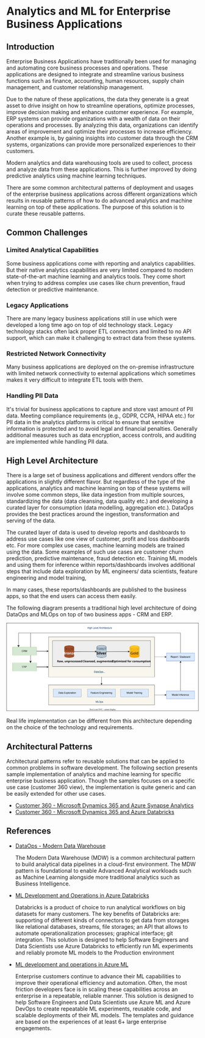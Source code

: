 # Analytics and ML for Enterprise Business Applications

## Introduction

Enterprise Business Applications have traditionally been used for managing and automating core business processes and operations. These applications are designed to integrate and streamline various business functions such as finance, accounting, human resources, supply chain management, and customer relationship management.

Due to the nature of these applications, the data they generate is a great asset to drive insight on how to streamline operations, optimize processes, improve decision making and enhance customer experience. For example, ERP systems can provide organizations with a wealth of data on their operations and processes. By analyzing this data, organizations can identify areas of improvement and optimize their processes to increase efficiency. Another example is, by gaining insights into customer data through the CRM systems, organizations can provide more personalized experiences to their customers.

Modern analytics and data warehousing tools are used to collect, process and analyze data from these applications. This is further improved by doing predictive analytics using machine learning techniques.

There are some common architectural patterns of deployment and usages of the enterprise business applications across different organizations which results in reusable patterns of how to do advanced analytics and machine learning on top of these applications. The purpose of this solution is to curate these reusable patterns.

## Common Challenges

### Limited Analytical Capabilities

Some business applications come with reporting and analytics capabilities. But their native analytics capabilities are very limited compared to modern state-of-the-art machine learning and analytics tools. They come short when trying to address complex use cases like churn prevention, fraud detection or predictive maintenance.

### Legacy Applications

There are many legacy business applications still in use which were developed a long time ago on top of old technology stack. Legacy technology stacks often lack proper ETL connectors and limited to no API support, which can make it challenging to extract data from these systems.

### Restricted Network Connectivity

Many business applications are deployed on the on-premise infrastructure with limited network connectivity to external applications which sometimes makes it very difficult to integrate ETL tools with them.

### Handling PII Data

It's trivial for business applications to capture and store vast amount of PII data. Meeting compliance requirements (e.g., GDPR, CCPA, HIPAA etc.) for PII data in the analytics platforms is critical to ensure that sensitive information is protected and to avoid legal and financial penalties. Generally additional measures such as data encryption, access controls, and auditing are implemented while handling PII data.

## High Level Architecture

There is a large set of business applications and different vendors offer the applications in slightly different flavor. But regardless of the type of the applications, analytics and machine learning on top of these systems will involve some common steps, like data ingestion from multiple sources, standardizing the data (data cleansing, data quality etc.) and developing a curated layer for consumption (data modelling, aggregation etc.). DataOps provides the best practices around the ingestion, transformation and serving of the data.

The curated layer of data is used to develop reports and dashboards to address use cases like one view of customer, profit and loss dashboards etc. For more complex use cases, machine learning models are trained using the data. Some examples of such use cases are customer churn prediction, predictive maintenance, fraud detection etc. Training ML models and using them for inference within reports/dashboards involves additional steps that include data exploration by ML engineers/ data scientists, feature engineering and model training,

In many cases, these reports/dashboards are published to the business apps, so that the end users can access them easily.

The following diagram presents a traditional high level architecture of doing DataOps and MLOps on top of two business apps - CRM and ERP.

![Business App Analytics](./images/business-app-analytics.drawio.svg)

Real life implementation can be different from this architecture depending on the choice of the technology and requirements.

## Architectural Patterns

Architectural patterns refer to reusable solutions that can be applied to common problems in software development. The following section presents sample implementation of analytics and machine learning for specific enterprise business application. Though the samples focuses on a specific use case (customer 360 view), the implementation is quite generic and can be easily extended for other use cases.

- [Customer 360 - Microsoft Dynamics 365 and Azure Synapse Analytics](./customer360-d365-synapse.md)
- [Customer 360 - Microsoft Dynamics 365 and Azure Databricks](./customer360-d365-databricks.md)

## References

- [DataOps - Modern Data Warehouse](https://www.ms-playbook.com/code-with-dataops/solutions/modern-data-warehouse/)

  The Modern Data Warehouse (MDW) is a common architectural pattern to build analytical data pipelines in a cloud-first environment. The MDW pattern is foundational to enable Advanced Analytical workloads such as Machine Learning alongside more traditional analytics such as Business Intelligence.
- [ML Development and Operations in Azure Databricks](https://www.ms-playbook.com/code-with-mlops/solutions/mlops-in-databricks/)

  Databricks is a product of choice to run analytical workflows on big datasets for many customers. The key benefits of Databricks are: supporting of different kinds of connectors to get data from storages like relational databases, streams, file storages; an API that allows to automate operationalization processes; graphical interface; git integration. This solution is designed to help Software Engineers and Data Scientists use Azure Databricks to efficiently run ML experiments and reliably promote ML models to the Production environment

- [ML development and operations in Azure ML](https://www.ms-playbook.com/code-with-mlops/solutions/mlops-in-azureml/)

  Enterprise customers continue to advance their ML capabilities to improve their operational efficiency and automation. Often, the most friction developers face is in scaling these capabilities across an enterprise in a repeatable, reliable manner. This solution is designed to help Software Engineers and Data Scientists use Azure ML and Azure DevOps to create repeatable ML experiments, reusable code, and scalable deployments of their ML models. The templates and guidance are based on the experiences of at least 6+ large enterprise engagements.

